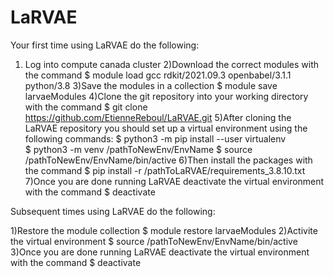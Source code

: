 # LaRVAE

Your first time using LaRVAE do the following:

1) Log into compute canada cluster
2)Download the correct modules with the command
  $ module load gcc rdkit/2021.09.3 openbabel/3.1.1 python/3.8
3)Save the modules in a collection
  $ module save larvaeModules
4)Clone the git repository into your working directory with the command
  $ git clone https://github.com/EtienneReboul/LaRVAE.git
5)After cloning the LaRVAE repository you should set up a virtual environment using the following commands:
  $ python3 -m pip install --user virtualenv  
  $ python3 -m venv /pathToNewEnv/EnvName
  $ source /pathToNewEnv/EnvName/bin/active
6)Then install the packages with the command
  $ pip install -r /pathToLaRVAE/requirements_3.8.10.txt
7)Once you are done running LaRVAE deactivate the virtual environment with the command
  $ deactivate
  

Subsequent times using LaRVAE do the following:

1)Restore the module collection
  $ module restore larvaeModules
2)Activite the virtual environment
  $ source /pathToNewEnv/EnvName/bin/active
3)Once you are done running LaRVAE deactivate the virtual environment with the command
  $ deactivate
